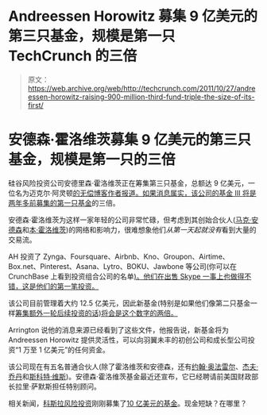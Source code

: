 # Andreessen Horowitz 募集 9 亿美元的第三只基金，规模是第一只 TechCrunch 的三倍

> 原文：<https://web.archive.org/web/http://techcrunch.com/2011/10/27/andreessen-horowitz-raising-900-million-third-fund-triple-the-size-of-its-first/>

# 安德森·霍洛维茨募集 9 亿美元的第三只基金，规模是第一只的三倍

硅谷风险投资公司安德里森·霍洛维茨正在筹集第三只基金，总额达 9 亿美元，一位名为迈克尔·阿灵顿[的无偿博客作者报道。如果消息属实，该公司的基金 III 将是两年多前募集的第一只基金](https://web.archive.org/web/20230203153228/http://uncrunched.com/2011/10/26/andreessen-horowitz-raising-huge-new-900-million-fund-iii/)的三倍。

安德森·霍洛维茨为这样一家年轻的公司非常忙碌，但考虑到其创始合伙人([马克·安德森](https://web.archive.org/web/20230203153228/http://www.crunchbase.com/person/marc-andreessen)和[本·霍洛维茨](https://web.archive.org/web/20230203153228/http://www.crunchbase.com/person/ben-horowitz))的网络和影响力，很难想象他们*从第一天起就没有*看到大量的交易流。

AH 投资了 Zynga、Foursquare、Airbnb、Kno、Groupon、Airtime、Box.net、Pinterest、Asana、Lytro、BOKU、Jawbone 等公司(你可以在 CrunchBase 上看到投资组合公司的名单[)。他们在出售 Skype 一事上也做得不错，这是他们的第一笔投资。](https://web.archive.org/web/20230203153228/http://www.crunchbase.com/financial-organization/andreessen-horowitz)

该公司目前管理着大约 12.5 亿美元，因此新基金(特别是如果他们像第二只基金一样[筹集额外一轮后续投资的话)将会是这个数字的两倍。](https://web.archive.org/web/20230203153228/https://techcrunch.com/2011/04/06/andreessen-horowitz-announces-yet-another-growth-fund-of-200m/)

Arrington 说他的消息来源已经看到了这些文件，他报告说，新基金将为 Andreessen Horowitz 提供灵活性，可以向羽翼未丰的初创公司和成长型公司投资“1 万至 1 亿美元”的任何资金。

该公司现在有五名普通合伙人(除了霍洛维茨和安德森，还有[约翰·奥法雷尔](https://web.archive.org/web/20230203153228/https://techcrunch.com/2010/06/20/andreessen-horowitz-celebrates-first-year-with-new-general-partner-john-ofarrell/)、[杰夫·乔丹](https://web.archive.org/web/20230203153228/http://www.crunchbase.com/person/jeff-jordan-4)和[斯科特·维斯](https://web.archive.org/web/20230203153228/https://techcrunch.com/2011/03/21/andreessen-horowitz-adds-new-venture-partner-to-go-after-enterprise-computing/))。安德森·霍洛维茨基金最近还宣布，它已经聘请前美国财政部长拉里·萨默斯担任特别顾问。

相关新闻，[科斯拉风险投资](https://web.archive.org/web/20230203153228/http://www.crunchbase.com/financial-organization/khosla-ventures)刚刚募集了[10 亿美元的基金](https://web.archive.org/web/20230203153228/https://techcrunch.com/2011/10/13/khosla-ventures-1-billion-fund/)。现金短缺？在哪里？